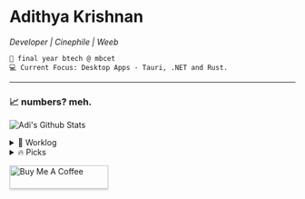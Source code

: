 <div>   
    
# Adithya Krishnan 
*Developer | Cinephile | Weeb*

    💼 final year btech @ mbcet  
    💻 Current Focus: Desktop Apps - Tauri, .NET and Rust.  

---

</div>

### 📈 numbers? meh.  
 ![Adi's Github Stats](https://github-readme-stats.vercel.app/api?username=fal3n-4ngel&count_private=true&show_icons=true&theme=github_dark_dimmed)


<details>
  <summary>🌱 Worklog  </summary>

  - [fal3n-4ngel/prescription-app](https://github.com/fal3n-4ngel/prescription-app) -  (3 weeks ago)
  - [fal3n-4ngel/resume](https://github.com/fal3n-4ngel/resume) -  (1 month ago)
  - [fal3n-4ngel/dotfiles](https://github.com/fal3n-4ngel/dotfiles) - Dotfiles of my Personal System (4 months ago)
  - [fal3n-4ngel/git-wrapped24](https://github.com/fal3n-4ngel/git-wrapped24) - Git Wrapped is a web application that provides a beautiful visualization of your GitHub contributions. (4 months ago)
  - [fal3n-4ngel/ollama-chat](https://github.com/fal3n-4ngel/ollama-chat) -  (5 months ago)
</details>

<details>
  <summary>🔥 Picks </summary>
   
  - [landing-ai/vision-agent](https://github.com/landing-ai/vision-agent) - Vision agent (2 days ago)
  - [hacksider/Deep-Live-Cam](https://github.com/hacksider/Deep-Live-Cam) - real time face swap and one-click video deepfake with only a single image (1 week ago)
  - [simple-icons/simple-icons](https://github.com/simple-icons/simple-icons) - SVG icons for popular brands (3 weeks ago)
  - [PatrickJS/awesome-cursorrules](https://github.com/PatrickJS/awesome-cursorrules) - 📄 A curated list of awesome .cursorrules files (3 weeks ago)
  - [lllyasviel/FramePack](https://github.com/lllyasviel/FramePack) - Lets make video diffusion practical! (3 weeks ago)
</details>


<a href="https://www.buymeacoffee.com/fal3n4ngel" target="_blank"><img src="https://www.buymeacoffee.com/assets/img/custom_images/orange_img.png" alt="Buy Me A Coffee" style="height: 41px !important;width: 174px !important;box-shadow: 0px 3px 2px 0px rgba(190, 190, 190, 0.5) !important;-webkit-box-shadow: 0px 3px 2px 0px rgba(190, 190, 190, 0.5) !important;" ></a>


